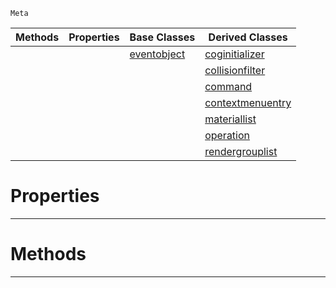  `Meta`

|Methods|Properties|Base Classes|Derived Classes|
|---|---|---|---|
| | |[eventobject](https://github.com/ZilchEngine/ZilchDocs/blob/master/code_reference/class_reference/eventobject.markdown)|[coginitializer](https://github.com/ZilchEngine/ZilchDocs/blob/master/code_reference/class_reference/coginitializer.markdown)|
| | | |[collisionfilter](https://github.com/ZilchEngine/ZilchDocs/blob/master/code_reference/class_reference/collisionfilter.markdown)|
| | | |[command](https://github.com/ZilchEngine/ZilchDocs/blob/master/code_reference/class_reference/command.markdown)|
| | | |[contextmenuentry](https://github.com/ZilchEngine/ZilchDocs/blob/master/code_reference/class_reference/contextmenuentry.markdown)|
| | | |[materiallist](https://github.com/ZilchEngine/ZilchDocs/blob/master/code_reference/class_reference/materiallist.markdown)|
| | | |[operation](https://github.com/ZilchEngine/ZilchDocs/blob/master/code_reference/class_reference/operation.markdown)|
| | | |[rendergrouplist](https://github.com/ZilchEngine/ZilchDocs/blob/master/code_reference/class_reference/rendergrouplist.markdown)|


 #  Properties


---  
 #  Methods


---  
 

 